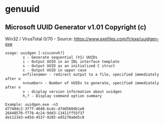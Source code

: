 # genuuid
## Microsoft UUID Generator v1.01 Copyright (c)
Win32 / VirusTotal 0/70 - Source: https://www.exefiles.com/fr/exe/uuidgen-exe

```
usage: uuidgen [-xisconvh?]
        x - Generate sequential (V1) UUIDs
        i - Output UUID in an IDL interface template
        s - Output UUID as an initialized C struct
        c - Output UUID in upper case
        o<filename> - redirect output to a file, specified immediately after o
        n<number> - Number of UUIDs to generate, specified immediately after n
        v - display version information about uuidgen
        h,? - Display command option summary
```
```
Example: uuidgen.exe -n3
d7748dc2-3f7f-4648-bcdc-47dd560db1e8
26448570-f776-4c24-9dd3-13411ff55f37
de112163-e45d-4537-9205-ed5270a6d5c0
```
